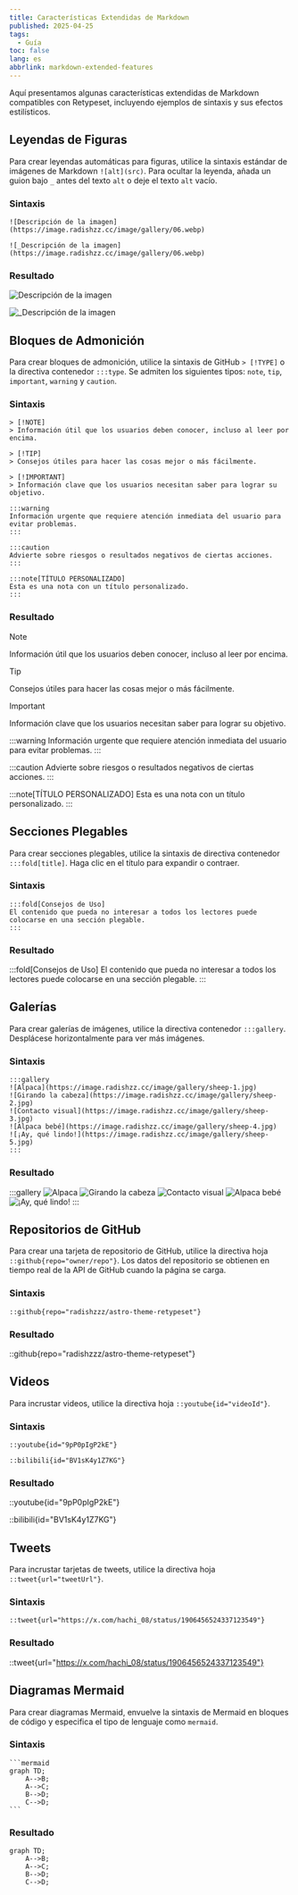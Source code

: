 ```yaml
---
title: Características Extendidas de Markdown
published: 2025-04-25
tags:
  - Guía
toc: false
lang: es
abbrlink: markdown-extended-features
---
```


Aquí presentamos algunas características extendidas de Markdown compatibles con Retypeset, incluyendo ejemplos de sintaxis y sus efectos estilísticos.

## Leyendas de Figuras

Para crear leyendas automáticas para figuras, utilice la sintaxis estándar de imágenes de Markdown `![alt](src)`. Para ocultar la leyenda, añada un guion bajo `_` antes del texto `alt` o deje el texto `alt` vacío.

### Sintaxis

```
![Descripción de la imagen](https://image.radishzz.cc/image/gallery/06.webp)

![_Descripción de la imagen](https://image.radishzz.cc/image/gallery/06.webp)
```

### Resultado

![Descripción de la imagen](https://image.radishzz.cc/image/gallery/06.webp)

![_Descripción de la imagen](https://image.radishzz.cc/image/gallery/06.webp)

## Bloques de Admonición

Para crear bloques de admonición, utilice la sintaxis de GitHub `> [!TYPE]` o la directiva contenedor `:::type`. Se admiten los siguientes tipos: `note`, `tip`, `important`, `warning` y `caution`.

### Sintaxis

```
> [!NOTE]
> Información útil que los usuarios deben conocer, incluso al leer por encima.

> [!TIP]
> Consejos útiles para hacer las cosas mejor o más fácilmente.

> [!IMPORTANT]
> Información clave que los usuarios necesitan saber para lograr su objetivo.

:::warning
Información urgente que requiere atención inmediata del usuario para evitar problemas.
:::

:::caution
Advierte sobre riesgos o resultados negativos de ciertas acciones.
:::

:::note[TÍTULO PERSONALIZADO]
Esta es una nota con un título personalizado.
:::
```

### Resultado

> [!NOTE]
> Información útil que los usuarios deben conocer, incluso al leer por encima.

> [!TIP]
> Consejos útiles para hacer las cosas mejor o más fácilmente.

> [!IMPORTANT]
> Información clave que los usuarios necesitan saber para lograr su objetivo.

:::warning
Información urgente que requiere atención inmediata del usuario para evitar problemas.
:::

:::caution
Advierte sobre riesgos o resultados negativos de ciertas acciones.
:::

:::note[TÍTULO PERSONALIZADO]
Esta es una nota con un título personalizado.
:::

## Secciones Plegables

Para crear secciones plegables, utilice la sintaxis de directiva contenedor `:::fold[title]`. Haga clic en el título para expandir o contraer.

### Sintaxis

```
:::fold[Consejos de Uso]
El contenido que pueda no interesar a todos los lectores puede colocarse en una sección plegable.
:::
```

### Resultado

:::fold[Consejos de Uso]
El contenido que pueda no interesar a todos los lectores puede colocarse en una sección plegable.
:::

## Galerías

Para crear galerías de imágenes, utilice la directiva contenedor `:::gallery`. Desplácese horizontalmente para ver más imágenes.

### Sintaxis

```
:::gallery
![Alpaca](https://image.radishzz.cc/image/gallery/sheep-1.jpg)
![Girando la cabeza](https://image.radishzz.cc/image/gallery/sheep-2.jpg)
![Contacto visual](https://image.radishzz.cc/image/gallery/sheep-3.jpg)
![Alpaca bebé](https://image.radishzz.cc/image/gallery/sheep-4.jpg)
![¡Ay, qué lindo!](https://image.radishzz.cc/image/gallery/sheep-5.jpg)
:::
```

### Resultado

:::gallery
![Alpaca](https://image.radishzz.cc/image/gallery/sheep-1.jpg)
![Girando la cabeza](https://image.radishzz.cc/image/gallery/sheep-2.jpg)
![Contacto visual](https://image.radishzz.cc/image/gallery/sheep-3.jpg)
![Alpaca bebé](https://image.radishzz.cc/image/gallery/sheep-4.jpg)
![¡Ay, qué lindo!](https://image.radishzz.cc/image/gallery/sheep-5.jpg)
:::

## Repositorios de GitHub

Para crear una tarjeta de repositorio de GitHub, utilice la directiva hoja `::github{repo="owner/repo"}`. Los datos del repositorio se obtienen en tiempo real de la API de GitHub cuando la página se carga.

### Sintaxis

```
::github{repo="radishzzz/astro-theme-retypeset"}
```

### Resultado

::github{repo="radishzzz/astro-theme-retypeset"}

## Videos

Para incrustar videos, utilice la directiva hoja `::youtube{id="videoId"}`.

### Sintaxis

```
::youtube{id="9pP0pIgP2kE"}

::bilibili{id="BV1sK4y1Z7KG"}
```

### Resultado

::youtube{id="9pP0pIgP2kE"}

::bilibili{id="BV1sK4y1Z7KG"}

## Tweets

Para incrustar tarjetas de tweets, utilice la directiva hoja `::tweet{url="tweetUrl"}`.

### Sintaxis

```
::tweet{url="https://x.com/hachi_08/status/1906456524337123549"}
```

### Resultado

::tweet{url="https://x.com/hachi_08/status/1906456524337123549"}

## Diagramas Mermaid

Para crear diagramas Mermaid, envuelve la sintaxis de Mermaid en bloques de código y especifica el tipo de lenguaje como `mermaid`.

### Sintaxis

``````
```mermaid
graph TD;
    A-->B;
    A-->C;
    B-->D;
    C-->D;
```
``````

### Resultado

```mermaid
graph TD;
    A-->B;
    A-->C;
    B-->D;
    C-->D;
```
